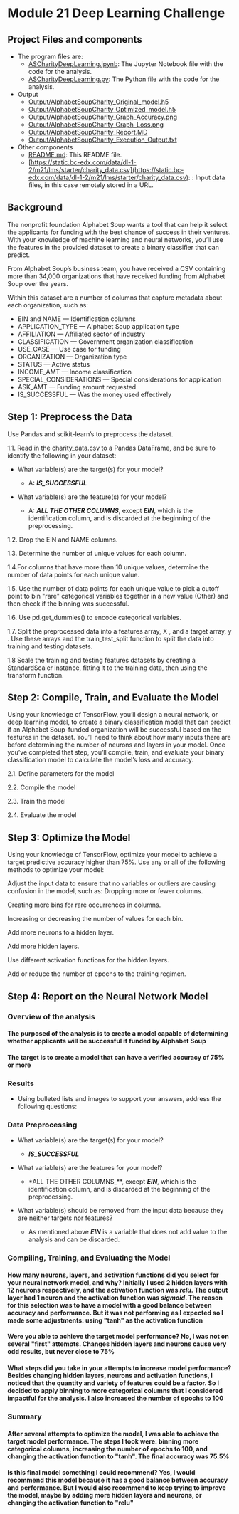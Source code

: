 # Module 21 Deep Learning Challenge

## Project Files and components

- The program files are:
  - [ASCharityDeepLearning.ipynb](ASCharityDeepLearning.ipynb): The Jupyter Notebook file with the code for the analysis.
  - [ASCharityDeepLearning.py](ASCharityDeepLearning.py): The Python file with the code for the analysis.
- Output
  - [Output/AlphabetSoupCharity_Original_model.h5](Output/AlphabetSoupCharity_Original_model.h5)
  - [Output/AlphabetSoupCharity_Optimized_model.h5](Output/AlphabetSoupCharity_Optimized_model.h5)
  - [Output/AlphabetSoupCharity_Graph_Accuracy.png](Output/AlphabetSoupCharity_Graph_Accuracy.png)
  - [Output/AlphabetSoupCharity_Graph_Loss.png](Output/AlphabetSoupCharity_Graph_Loss.png)
  - [Output/AlphabetSoupCharity_Report.MD](Output/AlphabetSoupCharity_Report.MD)
  - [Output/AlphabetSoupCharity_Execution_Output.txt](Output/AlphabetSoupCharity_Execution_Output.txt)
- Other components
  - [README.md](README.md): This README file.
  - [https://static.bc-edx.com/data/dl-1-2/m21/lms/starter/charity_data.csv](https://static.bc-edx.com/data/dl-1-2/m21/lms/starter/charity_data.csv): : Input data files, in this case remotely stored in a URL.

## Background

The nonprofit foundation Alphabet Soup wants a tool that can help it select the applicants for funding with the best chance of success in their ventures. With your knowledge of machine learning and neural networks, you’ll use the features in the provided dataset to create a binary classifier that can predict.

From Alphabet Soup’s business team, you have received a CSV containing more than 34,000 organizations that have received funding from Alphabet Soup over the years.

Within this dataset are a number of columns that capture metadata about each organization, such as:

- EIN and NAME            — Identification columns
- APPLICATION_TYPE        — Alphabet Soup application type
- AFFILIATION             — Affiliated sector of industry
- CLASSIFICATION          — Government organization classification
- USE_CASE                — Use case for funding
- ORGANIZATION            — Organization type
- STATUS                  — Active status
- INCOME_AMT              — Income classification
- SPECIAL_CONSIDERATIONS  — Special considerations for application
- ASK_AMT                 — Funding amount requested
- IS_SUCCESSFUL           — Was the money used effectively

## Step 1: Preprocess the Data

Use Pandas and scikit-learn’s to preprocess the dataset.

1.1. Read in the  charity_data.csv  to a Pandas DataFrame, and be sure to identify the following in your dataset:

- What variable(s) are the target(s) for your model?
  - A: **_IS_SUCCESSFUL_**

- What variable(s) are the feature(s) for your model?
  - A: **_ALL THE OTHER COLUMNS_**, except **_EIN_**, which is the identification column, and is discarded at the beginning of the preprocessing.

1.2. Drop the  EIN  and  NAME  columns.

1.3. Determine the number of unique values for each column.

1.4.For columns that have more than 10 unique values, determine the number of data points for each unique value.

1.5. Use the number of data points for each unique value to pick a cutoff point to bin "rare" categorical variables together in a new value (Other) and then check if the binning was successful.

1.6. Use  pd.get_dummies()  to encode categorical variables.

1.7. Split the preprocessed data into a features array,  X , and a target array,  y . Use these arrays and the  train_test_split  function to split the data into training and testing datasets.

1.8 Scale the training and testing features datasets by creating a StandardScaler instance, fitting it to the training data, then using the transform  function.

## Step 2: Compile, Train, and Evaluate the Model

Using your knowledge of TensorFlow, you’ll design a neural network, or deep learning model, to create a binary classification model that can predict if an Alphabet Soup-funded organization will be successful based on the features in the dataset. You’ll need to think about how many inputs there are before determining the number of neurons and layers in your model. Once you’ve completed that step, you’ll compile, train, and evaluate your binary classification model to calculate the model’s loss and accuracy.

2.1. Define parameters for the model

2.2. Compile the model

2.3. Train the model

2.4. Evaluate the model

## Step 3: Optimize the Model

Using your knowledge of TensorFlow, optimize your model to achieve a target predictive accuracy higher than 75%. Use any or all of the following methods to optimize your model:

  Adjust the input data to ensure that no variables or outliers are causing confusion in the model, such as:
  Dropping more or fewer columns.
  
  Creating more bins for rare occurrences in columns.
  
  Increasing or decreasing the number of values for each bin.
  
  Add more neurons to a hidden layer.
  
  Add more hidden layers.
  
  Use different activation functions for the hidden layers.
  
  Add or reduce the number of epochs to the training regimen.
  
## Step 4: Report on the Neural Network Model

### Overview of the analysis

#### The purposed of the analysis is to create a model capable of determining  whether applicants will be successful if funded by Alphabet Soup

#### The target is to create a model that can have a verified accuracy of 75% or more

### Results

- Using bulleted lists and images to support your answers, address the following questions:

### Data Preprocessing
  
- What variable(s) are the target(s) for your model?
  - **_IS_SUCCESSFUL_**

- What variable(s) are the features for your model?
  - *ALL THE OTHER COLUMNS_**, except **_EIN_**, which is the identification column, and is discarded at the beginning of the preprocessing.

- What variable(s) should be removed from the input data because they are neither targets nor features?
  - As mentioned above **_EIN_** is a variable that does not add value to the analysis and can be discarded.

### Compiling, Training, and Evaluating the Model

#### How many neurons, layers, and activation functions did you select for your neural network model, and why? Initially I used 2 hidden layers with 12 neurons respectively, and the activation function was **_relu_**. The output layer had 1 neuron and the activation function was **_sigmoid_**. The reason for this selection was to have a model with a good balance between accuracy and performance. But it was not performing as I expected so I made some adjustments: using "tanh" as the activation function

#### Were you able to achieve the target model performance? No, I was not on several "first" attempts. Changes hidden layers and neurons cause very odd results, but never close to 75%

#### What steps did you take in your attempts to increase model performance? Besides changing hidden layers, neurons and activation functions, I noticed that the quantity and variety of features could be a factor. So I decided to apply binning to more categorical columns that I considered impactful for the analysis. I also increased the number of epochs to 100

### Summary

#### After several attempts to optimize the model, I was able to achieve the target model performance. The steps I took were: binning more categorical columns, increasing the number of epochs to 100, and changing the activation function to "tanh". The final accuracy was 75.5%

#### Is this final model something I could recommend? Yes, I would recommend this model because it has a good balance between accuracy and performance. But I would also recommend to keep trying to improve the model, maybe by adding more hidden layers and neurons, or changing the activation function to "relu"
